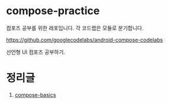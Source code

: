 # compose-practice
컴포즈 공부를 위한 레포입니다. 각 코드랩은 모듈로 분기합니다.

https://github.com/googlecodelabs/android-compose-codelabs

선언형 UI 컴포즈 공부하기.

# 정리글
1. [compose-basics](https://dev-jiwon.notion.site/Basics-ef8a033db1b5428f9d1f7053ce3d39c5)
